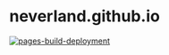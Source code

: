 # neverIand.github.io
[![pages-build-deployment](https://github.com/neverIand/neverIand.github.io/actions/workflows/pages/pages-build-deployment/badge.svg?branch=main)](https://github.com/neverIand/neverIand.github.io/actions/workflows/pages/pages-build-deployment)
